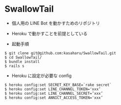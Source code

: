 # SwallowTail

* 個人用の LINE Bot を動かすためのリポジトリ
* Heroku で動かすことを前提としている

* 起動手順

```
$ git clone git@github.com:kasaharu/SwallowTail.git
$ cd SwallowTail/
$ bundle install
$ rails s
```

* Heroku に設定が必要な config

```
$ heroku config:set SECRET_KEY_BASE=`rake secret`
$ heroku config:set LINE_CHANNEL_TOKEN='xxx’
$ heroku config:set LINE_CHANNEL_SECRET=’xxx’
$ heroku config:set ANNICT_ACCESS_TOKEN='xxx’
```

